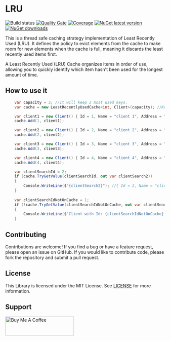 # LRU

![Build status](https://github.com/ricardotondello/LRU/actions/workflows/dotnet.yml/badge.svg?branch=main)
[![Quality Gate](https://sonarcloud.io/api/project_badges/measure?project=ricardotondello_LRU&metric=alert_status)](https://sonarcloud.io/dashboard?id=ricardotondello_LRU)
[![Coverage](https://sonarcloud.io/api/project_badges/measure?project=ricardotondello_LRU&metric=coverage)](https://sonarcloud.io/component_measures?id=ricardotondello_LRU&metric=coverage)
[![NuGet latest version](https://badgen.net/nuget/v/LRU/latest)](https://nuget.org/packages/LRU)
[![NuGet downloads](https://img.shields.io/nuget/dt/LRU)](https://www.nuget.org/packages/LRU)

This is a thread safe caching strategy implementation of Least Recently Used (LRU). It defines the policy to evict elements from the cache to make room for new elements when the cache is full, meaning it discards the least recently used items first.

A Least Recently Used (LRU) Cache organizes items in order of use, allowing you to quickly identify which item hasn't been used for the longest amount of time.


## How to use it

```cs
    var capacity = 3; //It will keep 3 most used keys.
    var cache = new LeastRecentlyUsedCache<int, Client>(capacity); //Key and Value are generics

    var client1 = new Client() { Id = 1, Name = "client 1", Address = "Street 1" };
    cache.Add(1, client1);

    var client2 = new Client() { Id = 2, Name = "client 2", Address = "Street 2" };
    cache.Add(2, client2);

    var client3 = new Client() { Id = 3, Name = "client 3", Address = "Street 3" };
    cache.Add(3, client3);

    var client4 = new Client() { Id = 4, Name = "client 4", Address = "Street 4" };
    cache.Add(4, client4);

    var clientSearchId = 2;
    if (cache.TryGetValue(clientSearchId, out var clientSearch2))
    {
        Console.WriteLine($"{clientSearch2}"); //{ Id = 2, Name = "client 2", Address = "Street 2" }
    }
    
    var clientSearchIdNotOnCache = 1;
    if (!cache.TryGetValue(clientSearchIdNotOnCache, out var clientSearchNotOnCache))
    {
        Console.WriteLine($"Client with Id: {clientSearchIdNotOnCache} not found cache."); //Client with Id: 1 not found cache.
    }
```

## Contributing

Contributions are welcome! If you find a bug or have a feature request, please open an issue on GitHub.
If you would like to contribute code, please fork the repository and submit a pull request.

## License

This Library is licensed under the MIT License. 
See [LICENSE](https://github.com/ricardotondello/LRU/blob/main/LICENSE) for more information.

## Support

<a href="https://www.buymeacoffee.com/ricardotondello" target="_blank"><img src="https://cdn.buymeacoffee.com/buttons/v2/default-yellow.png" alt="Buy Me A Coffee" style="height: 60px !important;width: 217px !important;" ></a>
